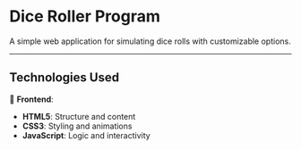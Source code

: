 # Dice Roller Program  
A simple web application for simulating dice rolls with customizable options.  

---

## Technologies Used  
🔧 **Frontend**:  
- **HTML5**: Structure and content  
- **CSS3**: Styling and animations  
- **JavaScript**: Logic and interactivity  
